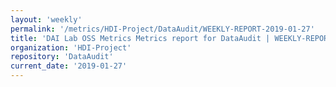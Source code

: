 ```yaml
---
layout: 'weekly'
permalink: '/metrics/HDI-Project/DataAudit/WEEKLY-REPORT-2019-01-27'
title: 'DAI Lab OSS Metrics Metrics report for DataAudit | WEEKLY-REPORT-2019-01-27'
organization: 'HDI-Project'
repository: 'DataAudit'
current_date: '2019-01-27'
---
```

